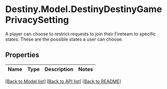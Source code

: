 # Destiny.Model.DestinyDestinyGamePrivacySetting
A player can choose to restrict requests to join their Fireteam to specific states. These are the possible states a user can choose.

## Properties

Name | Type | Description | Notes
------------ | ------------- | ------------- | -------------

[[Back to Model list]](../README.md#documentation-for-models) [[Back to API list]](../README.md#documentation-for-api-endpoints) [[Back to README]](../README.md)


